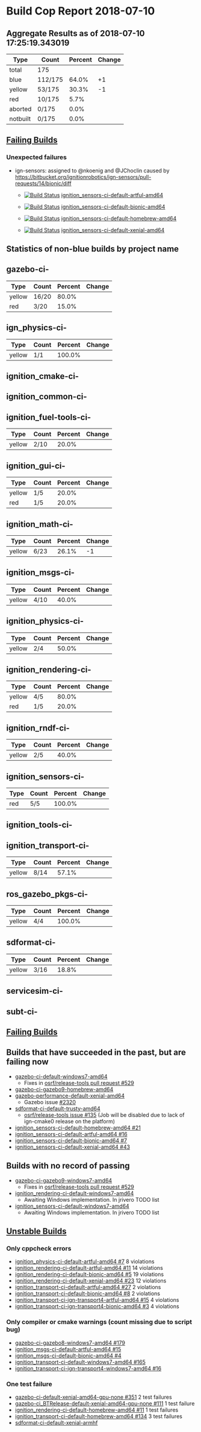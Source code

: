 # Build Cop Report 2018-07-10

## Aggregate Results as of 2018-07-10 17:25:19.343019

| Type | Count | Percent | Change |
|--|--|--|--|
| total | 175 | |  |
| blue | 112/175 | 64.0% | +1 |
| yellow | 53/175 | 30.3% | -1 |
| red | 10/175 | 5.7% |  |
| aborted | 0/175 | 0.0% |  |
| notbuilt | 0/175 | 0.0% |  |

## [Failing Builds](https://build.osrfoundation.org/view/main/view/BuildCopFail/)


### Unexpected failures

* ign-sensors: assigned to @nkoenig and @JChoclin caused by https://bitbucket.org/ignitionrobotics/ign-sensors/pull-requests/14/bionic/diff

    * [![Build Status](https://build.osrfoundation.org/job/ignition_sensors-ci-default-artful-amd64//badge/icon)](https://build.osrfoundation.org/job/ignition_sensors-ci-default-artful-amd64/) [ignition_sensors-ci-default-artful-amd64](https://build.osrfoundation.org/job/ignition_sensors-ci-default-artful-amd64/)

    * [![Build Status](https://build.osrfoundation.org/job/ignition_sensors-ci-default-bionic-amd64//badge/icon)](https://build.osrfoundation.org/job/ignition_sensors-ci-default-bionic-amd64/) [ignition_sensors-ci-default-bionic-amd64](https://build.osrfoundation.org/job/ignition_sensors-ci-default-bionic-amd64/)

    * [![Build Status](https://build.osrfoundation.org/job/ignition_sensors-ci-default-homebrew-amd64//badge/icon)](https://build.osrfoundation.org/job/ignition_sensors-ci-default-homebrew-amd64/) [ignition_sensors-ci-default-homebrew-amd64](https://build.osrfoundation.org/job/ignition_sensors-ci-default-homebrew-amd64/)

    * [![Build Status](https://build.osrfoundation.org/job/ignition_sensors-ci-default-xenial-amd64//badge/icon)](https://build.osrfoundation.org/job/ignition_sensors-ci-default-xenial-amd64/) [ignition_sensors-ci-default-xenial-amd64](https://build.osrfoundation.org/job/ignition_sensors-ci-default-xenial-amd64/)


## Statistics of non-blue builds by project name


## gazebo-ci-

| Type | Count | Percent | Change |
|--|--|--|--|
| yellow | 16/20 | 80.0% |  |
| red | 3/20 | 15.0% |  |

## ign_physics-ci-

| Type | Count | Percent | Change |
|--|--|--|--|
| yellow | 1/1 | 100.0% |  |

## ignition_cmake-ci-


## ignition_common-ci-


## ignition_fuel-tools-ci-

| Type | Count | Percent | Change |
|--|--|--|--|
| yellow | 2/10 | 20.0% |  |

## ignition_gui-ci-

| Type | Count | Percent | Change |
|--|--|--|--|
| yellow | 1/5 | 20.0% |  |
| red | 1/5 | 20.0% |  |

## ignition_math-ci-

| Type | Count | Percent | Change |
|--|--|--|--|
| yellow | 6/23 | 26.1% | -1 |

## ignition_msgs-ci-

| Type | Count | Percent | Change |
|--|--|--|--|
| yellow | 4/10 | 40.0% |  |

## ignition_physics-ci-

| Type | Count | Percent | Change |
|--|--|--|--|
| yellow | 2/4 | 50.0% |  |

## ignition_rendering-ci-

| Type | Count | Percent | Change |
|--|--|--|--|
| yellow | 4/5 | 80.0% |  |
| red | 1/5 | 20.0% |  |

## ignition_rndf-ci-

| Type | Count | Percent | Change |
|--|--|--|--|
| yellow | 2/5 | 40.0% |  |

## ignition_sensors-ci-

| Type | Count | Percent | Change |
|--|--|--|--|
| red | 5/5 | 100.0% |  |

## ignition_tools-ci-


## ignition_transport-ci-

| Type | Count | Percent | Change |
|--|--|--|--|
| yellow | 8/14 | 57.1% |  |

## ros_gazebo_pkgs-ci-

| Type | Count | Percent | Change |
|--|--|--|--|
| yellow | 4/4 | 100.0% |  |

## sdformat-ci-

| Type | Count | Percent | Change |
|--|--|--|--|
| yellow | 3/16 | 18.8% |  |

## servicesim-ci-


## subt-ci-


## [Failing Builds](https://build.osrfoundation.org/view/main/view/BuildCopFail/)

## Builds that have succeeded in the past, but are failing now

* [gazebo-ci-default-windows7-amd64](https://build.osrfoundation.org/job/gazebo-ci-default-windows7-amd64)
    * Fixes in [osrf/release-tools pull request #529](https://bitbucket.org/osrf/release-tools/pull-requests/529/fix-windows-gazebo-build/diff)
* [gazebo-ci-gazebo9-homebrew-amd64](https://build.osrfoundation.org/job/gazebo-ci-gazebo9-homebrew-amd64)
* [gazebo-performance-default-xenial-amd64](https://build.osrfoundation.org/job/gazebo-performance-default-xenial-amd64)
    * Gazebo issue [#2320](https://bitbucket.org/osrf/gazebo/issues/2320/performance_transport_stress-test-times)
* [sdformat-ci-default-trusty-amd64](https://build.osrfoundation.org/job/sdformat-ci-default-trusty-amd64)
    * [osrf/release-tools issue #135](https://bitbucket.org/osrf/release-tools/issues/135/sdformat-ci-jobs-on-trusty-and-xenial) (Job will be disabled due to lack of ign-cmake0 release on the platform)
* [ignition_sensors-ci-default-homebrew-amd64 #21](https://build.osrfoundation.org/job/ignition_sensors-ci-default-homebrew-amd64/21) 
* [ignition_sensors-ci-default-artful-amd64 #16](https://build.osrfoundation.org/job/ignition_sensors-ci-default-artful-amd64/16)
* [ignition_sensors-ci-default-bionic-amd64 #7](https://build.osrfoundation.org/job/ignition_sensors-ci-default-bionic-amd64/7)
* [ignition_sensors-ci-default-xenial-amd64 #43](https://build.osrfoundation.org/job/ignition_sensors-ci-default-xenial-amd64/43)

## Builds with no record of passing
* [gazebo-ci-gazebo9-windows7-amd64](https://build.osrfoundation.org/job/gazebo-ci-gazebo9-windows7-amd64)
    * Fixes in [osrf/release-tools pull request #529](https://bitbucket.org/osrf/release-tools/pull-requests/529/fix-windows-gazebo-build/diff)
* [ignition_rendering-ci-default-windows7-amd64](https://build.osrfoundation.org/job/ignition_rendering-ci-default-windows7-amd64)
    * Awaiting Windows implementation. In jrivero TODO list
* [ignition_sensors-ci-default-windows7-amd64](https://build.osrfoundation.org/job/ignition_sensors-ci-default-windows7-amd64)
    * Awaiting Windows implementation. In jrivero TODO list

## [Unstable Builds](https://build.osrfoundation.org/view/main/view/BuildCopFail/)

### Only cppcheck errors

* [ignition_physics-ci-default-artful-amd64 #7](https://build.osrfoundation.org/job/ignition_physics-ci-default-artful-amd64/7) 8 violations
* [ignition_rendering-ci-default-artful-amd64 #11](https://build.osrfoundation.org/job/ignition_rendering-ci-default-artful-amd64/11) 14 violations
* [ignition_rendering-ci-default-bionic-amd64 #5](https://build.osrfoundation.org/job/ignition_rendering-ci-default-bionic-amd64/5) 19 violations
* [ignition_rendering-ci-default-xenial-amd64 #23](https://build.osrfoundation.org/job/ignition_rendering-ci-default-xenial-amd64/23) 12 violations
* [ignition_transport-ci-default-artful-amd64 #27](https://build.osrfoundation.org/job/ignition_transport-ci-default-artful-amd64/27) 2 violations
* [ignition_transport-ci-default-bionic-amd64 #8](https://build.osrfoundation.org/job/ignition_transport-ci-default-bionic-amd64/8) 2 violations
* [ignition_transport-ci-ign-transport4-artful-amd64 #15](https://build.osrfoundation.org/job/ignition_transport-ci-ign-transport4-artful-amd64/15) 4 violations
* [ignition_transport-ci-ign-transport4-bionic-amd64 #3](https://build.osrfoundation.org/job/ignition_transport-ci-ign-transport4-bionic-amd64/3) 4 violations

### Only compiler or cmake warnings (count missing due to script bug)

* [gazebo-ci-gazebo8-windows7-amd64 #179](https://build.osrfoundation.org/job/gazebo-ci-gazebo8-windows7-amd64/179)
* [ignition_msgs-ci-default-artful-amd64 #15](https://build.osrfoundation.org/job/ignition_msgs-ci-default-artful-amd64/15)
* [ignition_msgs-ci-default-bionic-amd64 #4](https://build.osrfoundation.org/job/ignition_msgs-ci-default-bionic-amd64/4)
* [ignition_transport-ci-default-windows7-amd64 #165](https://build.osrfoundation.org/job/ignition_transport-ci-default-windows7-amd64/165)
* [ignition_transport-ci-ign-transport4-windows7-amd64 #16](https://build.osrfoundation.org/job/ignition_transport-ci-ign-transport4-windows7-amd64/16)

### One test failure

* [gazebo-ci-default-xenial-amd64-gpu-none #351](https://build.osrfoundation.org/job/gazebo-ci-default-xenial-amd64-gpu-none/351) 2 test failures
* [gazebo-ci_BTRelease-default-xenial-amd64-gpu-none #111](https://build.osrfoundation.org/job/gazebo-ci_BTRelease-default-xenial-amd64-gpu-none/111) 1 test failure
* [ignition_rendering-ci-default-homebrew-amd64 #11](https://build.osrfoundation.org/job/ignition_rendering-ci-default-homebrew-amd64/11) 1 test failures
* [ignition_transport-ci-default-homebrew-amd64 #134](https://build.osrfoundation.org/job/ignition_transport-ci-default-homebrew-amd64/134) 3 test failures
* [sdformat-ci-default-xenial-armhf](https://build.osrfoundation.org/job/sdformat-ci-default-xenial-armhf)